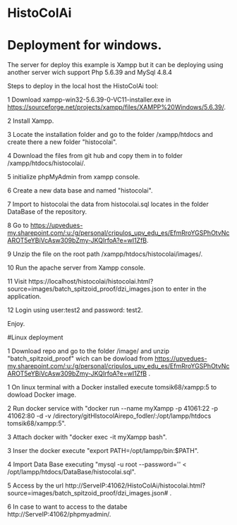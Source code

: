 # HistoColAi

# Deployment for windows.

The server for deploy this example is Xampp but it can be deploying using another server wich support Php 5.6.39 and MySql 4.8.4

Steps to deploy in the local host the HistoColAi tool:

1 Download xampp-win32-5.6.39-0-VC11-installer.exe in https://sourceforge.net/projects/xampp/files/XAMPP%20Windows/5.6.39/.

2 Install Xampp.

3 Locate the installation folder and go to the folder /xampp/htdocs and create there a new folder "histocolai".

4 Download the files from git hub and copy them in to folder /xampp/htdocs/histocolai/.

5 initialize phpMyAdmin from xampp console.

6 Create a new data base and named "histocolai".

7 Import to histocolai the data from histocolai.sql locates in the folder DataBase of the repository.

8 Go to https://upvedues-my.sharepoint.com/:u:/g/personal/cripulos_upv_edu_es/EfmRroYGSPhOtvNcAROT5eYBiVcAsw309bZmy-JKQIrfoA?e=wI1ZfB.

9 Unzip the file on the root path  /xampp/htdocs/histocolai/images/.

10 Run the apache server from Xampp console.

11 Visit https://localhost/histocolai/histocolai.html?source=images/batch_spitzoid_proof/dzi_images.json to enter in the application.

12 Login using user:test2 and password: test2.

Enjoy.

#Linux deployment

1 Download repo and go to the folder /image/ and unzip "batch_spitzoid_proof" wich can be dowload from https://upvedues-my.sharepoint.com/:u:/g/personal/cripulos_upv_edu_es/EfmRroYGSPhOtvNcAROT5eYBiVcAsw309bZmy-JKQIrfoA?e=wI1ZfB .

1 On linux terminal with a Docker installed execute tomsik68/xampp:5  to dowload Docker image.

2 Run docker service with "docker run --name myXampp -p 41061:22 -p 41062:80 -d -v /directory/gitHIstocolAirepo_fodler/:/opt/lampp/htdocs tomsik68/xampp:5".

3 Attach docker with "docker exec -it myXampp bash".

3 Inser the docker execute "export PATH=/opt/lampp/bin:$PATH".

4 Import Data Base  executing "mysql -u root --password='' < /opt/lampp/htdocs/DataBase/histocolai.sql".

5 Access by the url http://ServeIP:41062/HistoColAi/histocolai.html?source=images/batch_spitzoid_proof/dzi_images.json# .

6 In case to want to access to the databe http://ServeIP:41062/phpmyadmin/.




